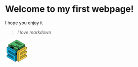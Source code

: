 # Welcome to my first webpage!

I hope you enjoy it 

> _I love markdown_

![](https://raw.githubusercontent.com/RSE-Sheffield/RSE-Sheffield.github.io/master/assets/images/logo/rse-logoonly-stroke-small.png)
